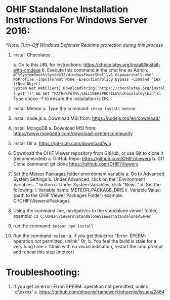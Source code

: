 # OHIF Standalone Installation Instructions For Windows Server 2016:

**Note: Turn-Off Windows Defender Realtime protection during this process*

1. Install Chocolatey

	a. Go to this URL for instructions: 
	https://chocolatey.org/install#install-with-cmdexe
	b. Execute this command in the cmd line as Admin:
	`@"%SystemRoot%\System32\WindowsPowerShell\v1.0\powershell.exe" -NoProfile -InputFormat None -ExecutionPolicy Bypass -Command "iex ((New-Object System.Net.WebClient).DownloadString('https://chocolatey.org/install.ps1'))" && SET "PATH=%PATH%;%ALLUSERSPROFILE%\chocolatey\bin"`
	c. Type choco -? to ensure the installation is OK.
2. Install Meteor
	a. Type the command: `choco install meteor`
3. Install node.js
	a. Download MSI from: https://nodejs.org/en/download/
4. Install MongoDB
	a. Download MSI from: 
https://www.mongodb.com/download-center/community
5. Install Git
	a. https://git-scm.com/download/win
6. Download the OHIF Viewer repository from GitHub, or use Git to clone it (recommended)
	a. GitHub Repo: https://github.com/OHIF/Viewers
	b. GIT Clone command: git clone https://github.com/OHIF/Viewers
7. Set the Meteor Packages folder environment variable
	a. Go to Advanced System Settings
	b. Under Advanced, click on the "Environment Variables..." button
	c. Under System Variables, click "New..."
	d. Set the following:
		i. Variable name: METEOR_PACKAGE_DIRS
		ii. Variable Value: {path to the OHIF Viewer Packages Folder} 
	example: C:\OHIF\Viewers\Packages
8. Using the command line, navigate/cs to the standalone viewer folder, example: `cd C:\OHIF\Viewers\StandaloneViewer\StandaloneViewer`
9. run the command: `meteor npm install`
10. Run the command: `meteor`
	a. if you get this error "Error: EPERM: operation not permitted, unlink" Or,
	b. You feel the build is stale for a very long time > 10min with no visual indication, restart the cmd prompt and repeat this step (meteor)

# Troubleshooting:

1.  If you get an error: Error: EPERM: operation not permitted, unlink 'c:\xxxxx'
	a. https://github.com/phoenixframework/phoenix/issues/2464
